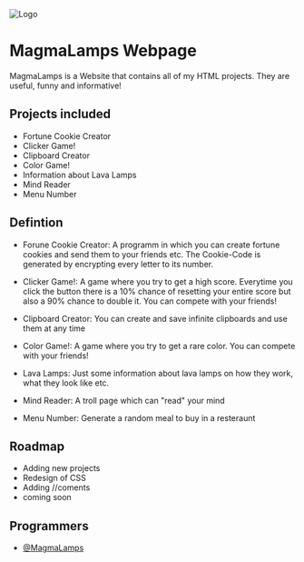 
![Logo](https://magmalamps.github.io/images/Magmalamps.png)


# MagmaLamps Webpage

MagmaLamps is a Website that contains all of my HTML projects. They are useful, funny and informative!


## Projects included

- Fortune Cookie Creator
- Clicker Game!
- Clipboard Creator
- Color Game!
- Information about Lava Lamps
- Mind Reader
- Menu Number


## Defintion

- Forune Cookie Creator: A programm in which you can create fortune cookies and send them to your friends etc. The Cookie-Code is generated by encrypting every letter to its number.

- Clicker Game!: A game where you try to get a high score. Everytime you click the button there is a 10% chance of resetting your entire score but also a 90% chance
to double it. You can compete with your friends!

- Clipboard Creator: You can create and save infinite clipboards and use them at any time

- Color Game!: A game where you try to get a rare color. You can compete with your friends!

- Lava Lamps: Just some information about lava lamps on how they work, what they look like etc.

- Mind Reader: A troll page which can "read" your mind

- Menu Number: Generate a random meal to buy in a resteraunt


## Roadmap

- Adding new projects
- Redesign of CSS
- Adding //coments
- coming soon



## Programmers

- [@MagmaLamps](https://github.com/magmalamps)


